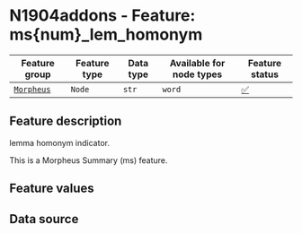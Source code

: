 # N1904addons - Feature: ms{num}_lem_homonym

Feature group |Feature type | Data type | Available for node types | Feature status
---  | --- | --- | --- | ---
[`Morpheus`](README.md#feature-group-morpheus-analyses-meta-and-summary) | `Node` | `str` | `word` | [✅](featurestatus.md#Trustworthy "Trustworthy")

## Feature description

lemma homonym indicator.

This is a Morpheus Summary (ms) feature.

## Feature values



## Data source
